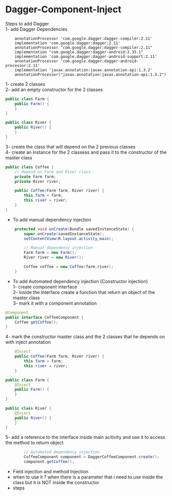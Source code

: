 # Dagger-Component-Inject  
Steps to add Dagger  
1- add Dagger Dependencies  
```
    annotationProcessor 'com.google.dagger:dagger-compiler:2.11'
    implementation 'com.google.dagger:dagger:2.11'
    annotationProcessor "com.google.dagger:dagger-compiler:2.11"
    implementation "com.google.dagger:dagger-android:2.35.1"
    implementation 'com.google.dagger:dagger-android-support:2.11'
    annotationProcessor 'com.google.dagger:dagger-android-processor:2.11'
    implementation 'javax.annotation:javax.annotation-api:1.3.2'
    annotationProcessor("javax.annotation:javax.annotation-api:1.3.2")
```
1- create 2 classes  
2- add an empty constructor for the 2 classes  
```java
public class Farm {
    public Farm() {
    }
}
```
```java
public class River {
    public River() {
    }
}
```
3- create the class that will depend on the 2 previous classes  
4- create an instance for the 2 classess and pass it to the constructor of  the master class  
```java
public class Coffee {
    // depend on Farm and River class
    private Farm farm;
    private River river;

    public Coffee(Farm farm, River river) {
        this.farm = farm;
        this.river = river;
    }
}
```
- To add manual dependency injection  
```java 
    protected void onCreate(Bundle savedInstanceState) {
        super.onCreate(savedInstanceState);
        setContentView(R.layout.activity_main);

        // Manual dependency injection
        Farm farm = new Farm();
        River river = new River();

        Coffee coffee = new Coffee(farm,river);
    }
```
- To add Automated dependency injection (Constructor injection)  
1- create component interface  
2- inside the interface create a function that return an object of the master class  
3- mark it with a component annotation  
```java 
@Component
public interface CoffeeComponent {
    Coffee getCoffee();
}
```
4- mark the constructor master class and the 2 classes that he depends on with inject annotation  
```java
    @Inject
    public Coffee(Farm farm, River river) {
        this.farm = farm;
        this.river = river;
    }
```
```java 
public class Farm {
    @Inject
    public Farm() {
    }
}
```
```java
public class River {
    @Inject
    public River() {
    }
}
```
5- add a reference to the interface inside main acitivity and use it to access the method to return object 
```java
        // Autamated dependency injection
        CoffeeComponent component = DaggerCoffeeComponent.create();
        component.getCoffee();
```
- Field injection and method Injection  
- when to use it ?
  when there is a parameter that i need to use inside the class but it is NOT inside the constructor 
- steps 
